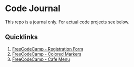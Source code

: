 <h1>Code Journal</h1>
This repo is a journal only. For actual code projects see below.
<br>
<h2>Quicklinks</h2>
<ol>
   <li><a href="https://github.com/Zacharyjpeter/FCC-RegistrationForm">FreeCodeCamp - Registration Form</a></li>
   <li><a href="https://github.com/Zacharyjpeter/FCC-ColoredMarkers">FreeCodeCamp - Colored Markers</a></li>
   <li><a href="https://github.com/Zacharyjpeter/FCC-CafeMenu">FreeCodeCamp - Cafe Menu</a></li>
</ol>
